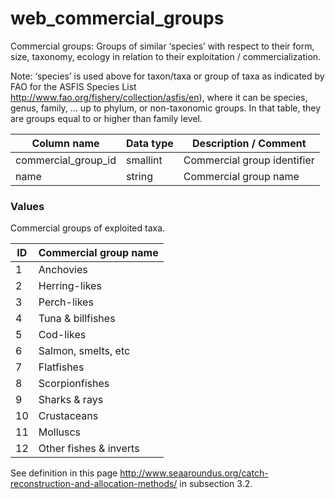 # web_commercial_groups



Commercial groups: Groups of similar ‘species’ with respect to their form, size, taxonomy, ecology in relation to their exploitation / commercialization.

Note: ‘species’ is used above for taxon/taxa or group of taxa as indicated by FAO for the ASFIS Species List http://www.fao.org/fishery/collection/asfis/en), where it can be species, genus, family, … up to phylum, or non-taxonomic groups. In that table, they are groups equal to or higher than family level.

| Column  name        | Data  type | Description  / Comment      |
| ------------------- | ---------- | --------------------------- |
| commercial_group_id | smallint   | Commercial group identifier |
| name                | string     | Commercial group name       |



### Values

Commercial groups of exploited taxa.

| ID   | Commercial group name  |
| ---- | ---------------------- |
| 1    | Anchovies              |
| 2    | Herring-likes          |
| 3    | Perch-likes            |
| 4    | Tuna & billfishes      |
| 5    | Cod-likes              |
| 6    | Salmon, smelts, etc    |
| 7    | Flatfishes             |
| 8    | Scorpionfishes         |
| 9    | Sharks & rays          |
| 10   | Crustaceans            |
| 11   | Molluscs               |
| 12   | Other fishes & inverts |

See definition in this page http://www.seaaroundus.org/catch-reconstruction-and-allocation-methods/
in subsection 3.2.

